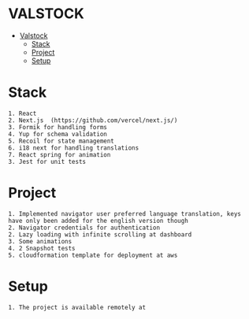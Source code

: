 # VALSTOCK

-   [Valstock](#valstock)
    -   [Stack](#Stack)
    -   [Project]($Project)
    -   [Setup](#dev)

# Stack

    1. React
    2. Next.js  (https://github.com/vercel/next.js/)
    3. Formik for handling forms
    4. Yup for schema validation
    5. Recoil for state management
    6. i18 next for handling translations
    7. React spring for animation
    3. Jest for unit tests

# Project

    1. Implemented navigator user preferred language translation, keys have only been added for the english version though
    2. Navigator credentials for authentication
    2. Lazy loading with infinite scrolling at dashboard
    3. Some animations
    4. 2 Snapshot tests
    5. cloudformation template for deployment at aws

# Setup

    1. The project is available remotely at
